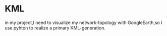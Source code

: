 # KML
in my project,I need to visualize my network-topology with GoogleEarth,so I use pyhton to realize a primary KML-generation.